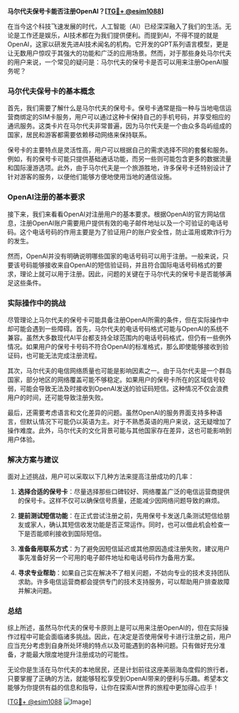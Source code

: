 **马尔代夫保号卡能否注册OpenAI？[[TG💪+ @esim1088](https://t.me/s/esim1088)]**

在当今这个科技飞速发展的时代，人工智能（AI）已经深深融入了我们的生活。无论是工作还是娱乐，AI技术都在为我们提供便利。而提到AI，不得不提的就是OpenAI，这家以研发先进AI技术闻名的机构。它开发的GPT系列语言模型，更是让无数用户惊叹于其强大的功能和广泛的应用场景。然而，对于那些身处马尔代夫的用户来说，一个常见的疑问是：马尔代夫的保号卡是否可以用来注册OpenAI服务呢？

### 马尔代夫保号卡的基本概念

首先，我们需要了解什么是马尔代夫的保号卡。保号卡通常是指一种与当地电信运营商绑定的SIM卡服务，用户可以通过这种卡保持自己的手机号码，并享受相应的通讯服务。这类卡片在马尔代夫非常普遍，因为马尔代夫是一个由众多岛屿组成的国家，居民和游客都需要依赖移动网络来保持联系。

保号卡的主要特点是灵活性高，用户可以根据自己的需求选择不同的套餐和服务。例如，有的保号卡可能只提供基础通话功能，而另一些则可能包含更多的数据流量和国际漫游选项。此外，由于马尔代夫是一个旅游胜地，许多保号卡还特别设计了针对游客的服务，以便他们能够方便地使用当地的通信设施。

### OpenAI注册的基本要求

接下来，我们来看看OpenAI对注册用户的基本要求。根据OpenAI的官方网站信息，注册OpenAI账户需要用户提供有效的电子邮件地址以及一个可验证的电话号码。这个电话号码的作用主要是为了验证用户的账户安全性，防止滥用或欺诈行为的发生。

然而，OpenAI并没有明确说明哪些国家的电话号码可以用于注册。一般来说，只要该号码能够接收来自OpenAI的短信验证码，并且符合国际电话号码格式的要求，理论上就可以用于注册。因此，问题的关键在于马尔代夫的保号卡是否能够满足这些条件。

### 实际操作中的挑战

尽管理论上马尔代夫的保号卡可能具备注册OpenAI所需的条件，但在实际操作中却可能会遇到一些障碍。首先，马尔代夫的电话号码格式可能与OpenAI的系统不兼容。虽然大多数现代AI平台都支持全球范围内的电话号码格式，但仍有一些例外情况。如果用户的保号卡号码不符合OpenAI的标准格式，那么即使能够接收到验证码，也可能无法完成注册流程。

其次，马尔代夫的电信网络质量也可能是影响因素之一。由于马尔代夫是一个群岛国家，部分地区的网络覆盖可能不够稳定。如果用户的保号卡所在的区域信号较弱，可能会导致无法及时接收到OpenAI发送的验证码短信。这种情况不仅会浪费用户的时间，还可能导致注册失败。

最后，还需要考虑语言和文化差异的问题。虽然OpenAI的服务界面支持多种语言，但默认情况下可能仍以英语为主。对于不熟悉英语的用户来说，这无疑增加了操作难度。此外，马尔代夫的文化背景可能与其他国家存在差异，这也可能影响到用户体验。

### 解决方案与建议

面对上述挑战，用户可以采取以下几种方法来提高注册成功的几率：

1. **选择合适的保号卡**：尽量选择那些口碑较好、网络覆盖广泛的电信运营商提供的保号卡。这样不仅可以确保信号质量，还能减少因网络问题导致的麻烦。
   
2. **提前测试短信功能**：在正式尝试注册之前，先用保号卡发送几条测试短信给朋友或家人，确认其短信收发功能是否正常运作。同时，也可以借此机会检查一下是否能顺利接收到国际短信。

3. **准备备用联系方式**：为了避免因短信延迟或其他原因造成注册失败，建议用户事先准备好另一个可用的电子邮件地址和电话号码作为备用方案。

4. **寻求专业帮助**：如果自己实在解决不了相关问题，不妨向专业的技术支持团队求助。许多电信运营商都会提供专门的技术支持服务，可以帮助用户排查故障并解决问题。

### 总结

综上所述，虽然马尔代夫的保号卡原则上是可以用来注册OpenAI的，但在实际操作过程中可能会面临诸多挑战。因此，在决定是否使用保号卡进行注册之前，用户应当充分考虑到自身所处环境的特点以及可能遇到的各种问题。只有做好充分准备，才能最大限度地提升注册成功的可能性。

无论你是生活在马尔代夫的本地居民，还是计划前往这座美丽海岛度假的旅行者，只要掌握了正确的方法，就能够轻松享受到OpenAI带来的便利与乐趣。希望本文能够为你提供有益的信息和指导，让你在探索AI世界的旅程中更加得心应手！

[[TG💪+ @esim1088](https://t.me/s/esim1088) ![Image](https://i.postimg.cc/4NQfJmqS/Snipaste-2025-05-13-00-14-12.png)]